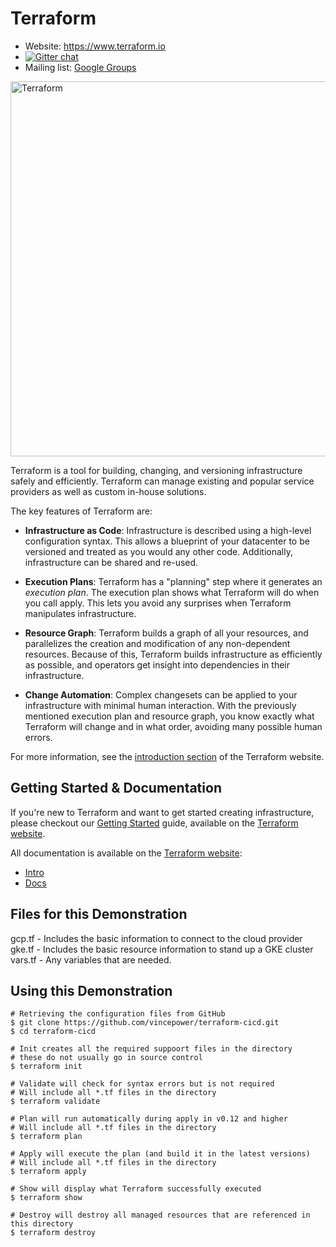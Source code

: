 Terraform
=========

- Website: https://www.terraform.io
- [![Gitter chat](https://badges.gitter.im/hashicorp-terraform/Lobby.png)](https://gitter.im/hashicorp-terraform/Lobby)
- Mailing list: [Google Groups](http://groups.google.com/group/terraform-tool)

<img alt="Terraform" src="https://cdn.rawgit.com/hashicorp/terraform-website/master/content/source/assets/images/logo-hashicorp.svg" width="600px">

Terraform is a tool for building, changing, and versioning infrastructure safely and efficiently. Terraform can manage existing and popular service providers as well as custom in-house solutions.

The key features of Terraform are:

- **Infrastructure as Code**: Infrastructure is described using a high-level configuration syntax. This allows a blueprint of your datacenter to be versioned and treated as you would any other code. Additionally, infrastructure can be shared and re-used.

- **Execution Plans**: Terraform has a "planning" step where it generates an *execution plan*. The execution plan shows what Terraform will do when you call apply. This lets you avoid any surprises when Terraform manipulates infrastructure.

- **Resource Graph**: Terraform builds a graph of all your resources, and parallelizes the creation and modification of any non-dependent resources. Because of this, Terraform builds infrastructure as efficiently as possible, and operators get insight into dependencies in their infrastructure.

- **Change Automation**: Complex changesets can be applied to your infrastructure with minimal human interaction. With the previously mentioned execution plan and resource graph, you know exactly what Terraform will change and in what order, avoiding many possible human errors.

For more information, see the [introduction section](http://www.terraform.io/intro) of the Terraform website.

Getting Started & Documentation
-------------------------------

If you're new to Terraform and want to get started creating infrastructure, please checkout our [Getting Started](https://www.terraform.io/intro/getting-started/install.html) guide, available on the [Terraform website](http://www.terraform.io).

All documentation is available on the [Terraform website](http://www.terraform.io):

  - [Intro](https://www.terraform.io/intro/index.html)
  - [Docs](https://www.terraform.io/docs/index.html)

Files for this Demonstration
----------------------------

gcp.tf - Includes the basic information to connect to the cloud provider
gke.tf - Includes the basic resource information to stand up a GKE cluster
vars.tf - Any variables that are needed.

Using this Demonstration
------------------------

```
# Retrieving the configuration files from GitHub
$ git clone https://github.com/vincepower/terraform-cicd.git
$ cd terraform-cicd

# Init creates all the required suppoort files in the directory
# these do not usually go in source control
$ terraform init 

# Validate will check for syntax errors but is not required
# Will include all *.tf files in the directory
$ terraform validate

# Plan will run automatically during apply in v0.12 and higher
# Will include all *.tf files in the directory
$ terraform plan 

# Apply will execute the plan (and build it in the latest versions)
# Will include all *.tf files in the directory
$ terraform apply

# Show will display what Terraform successfully executed
$ terraform show

# Destroy will destroy all managed resources that are referenced in this directory
$ terraform destroy

```
